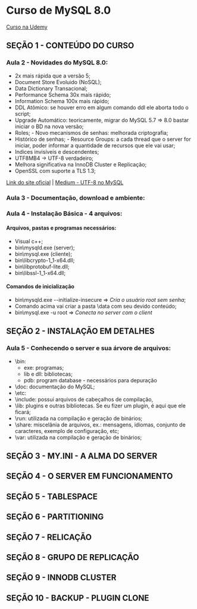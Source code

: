<h1 class="center">Curso de MySQL 8.0</h1>

[Curso na Udemy](https://www.udemy.com/course/mysql_8_0/learn/lecture/18325436?start=0#overview)

## SEÇÃO 1 - CONTEÚDO DO CURSO

### Aula 2 - Novidades do MySQL 8.0:

- 2x mais rápida que a versão 5;
- Document Store Evoluido (NoSQL);
- Data Dictionary Transacional;
- Performance Schema 30x mais rápido;
- Information Schema 100x mais rápido;
- DDL Atômico: se houver erro em algum comando ddl ele aborta todo o script;
- Upgrade Automático: teoricamente, migrar do MySQL 5.7 => 8.0 bastar iniciar o BD na nova versão;
- Roles; - Novo mecanismos de senhas: melhorada criptografia;
- Histórico de senhas; - Resource Groups: a cada thread que o server for iniciar, poder informar a quantidade de recursos que ele vai usar;
- Indices invisíveis e descendentes;
- UTF8MB4 -> UTF-8 verdadeiro;
- Melhora significativa na InnoDB Cluster e Replicação;
- OpenSSL com suporte a TLS 1.3;

[Link do site oficial](https://dev.mysql.com/doc/refman/8.0/en/mysql-nutshell.html) |
[Medium - UTF-8 no MySQL](https://medium.com/@adamhooper/in-mysql-never-use-utf8-use-utf8mb4-11761243e434)

### Aula 3 - Documentação, download e ambiente:

### Aula 4 - Instalação Básica - 4 arquivos:

<h4>Arquivos, pastas e programas necessários:</h4>
  
  - Visual c++;
  - bin\mysqld.exe (server);
  - bin\mysql.exe (cliente);
  - bin\libcrypto-1_1-x64.dll;
  - bin\libprotobuf-lite.dll;
  - bin\libssl-1_1-x64.dll;

<h4>Comandos de inicialização</h4>

- bin\mysqld.exe --initialize-insecure => <i>Cria o usuário root sem senha</i>;
- Comando acima vai criar a pasta \data com seu devido conteúdo;
- bin\mysql.exe -u root => <i>Conecta no server com o client</i>

## SEÇÃO 2 - INSTALAÇÃO EM DETALHES

### Aula 5 - Conhecendo o server e sua árvore de arquivos:

- \bin:
  - exe: programas;
  - lib e dll: bibliotecas;
  - pdb: program database - necessários para depuração
- \doc: documentação do MySQL;
- \etc:
- \include: possui arquivos de cabeçalhos de compilação,
- \lib: plugins e outras bibliotecas. Se eu fizer um plugin, é aqui que ele ficará;
- \run: utilizada na compilação e geração de binários;
- \share: miscelânia de arquivos, ex.: mensagens, idiomas, conjunto de caracteres, exemplo de configuração, etc;
- \var: utilizada na compilação e geração de binários;

## SEÇÃO 3 - MY.INI - A ALMA DO SERVER

## SEÇÃO 4 - O SERVER EM FUNCIONAMENTO

## SEÇÃO 5 - TABLESPACE

## SEÇÃO 6 - PARTITIONING

## SEÇÃO 7 - RELICAÇÃO

## SEÇÃO 8 - GRUPO DE REPLICAÇÃO

## SEÇÃO 9 - INNODB CLUSTER

## SEÇÃO 10 - BACKUP - PLUGIN CLONE
